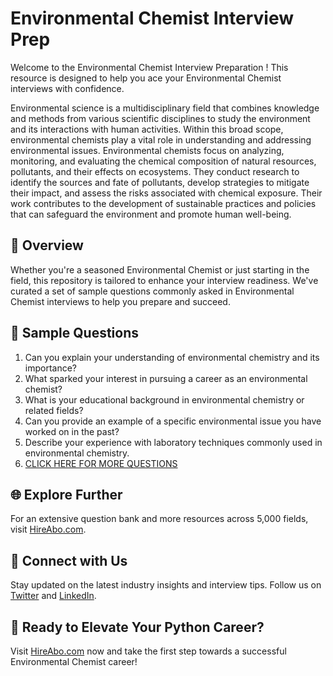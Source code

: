 # Environmental Chemist Interview Prep

Welcome to the Environmental Chemist Interview Preparation ! This resource is designed to help you ace your Environmental Chemist interviews with confidence.

Environmental science is a multidisciplinary field that combines knowledge and methods from various scientific disciplines to study the environment and its interactions with human activities. Within this broad scope, environmental chemists play a vital role in understanding and addressing environmental issues. Environmental chemists focus on analyzing, monitoring, and evaluating the chemical composition of natural resources, pollutants, and their effects on ecosystems. They conduct research to identify the sources and fate of pollutants, develop strategies to mitigate their impact, and assess the risks associated with chemical exposure. Their work contributes to the development of sustainable practices and policies that can safeguard the environment and promote human well-being.

## 🚀 Overview

Whether you're a seasoned Environmental Chemist or just starting in the field, this repository is tailored to enhance your interview readiness. We've curated a set of sample questions commonly asked in Environmental Chemist interviews to help you prepare and succeed.

## 📝 Sample Questions

1. Can you explain your understanding of environmental chemistry and its importance?
2. What sparked your interest in pursuing a career as an environmental chemist?
3. What is your educational background in environmental chemistry or related fields?
4. Can you provide an example of a specific environmental issue you have worked on in the past?
5. Describe your experience with laboratory techniques commonly used in environmental chemistry.
6. [CLICK HERE FOR MORE QUESTIONS](https://hireabo.com/job/5_3_11/Environmental%20Chemist)

## 🌐 Explore Further

For an extensive question bank and more resources across 5,000 fields, visit [HireAbo.com](https://www.hireabo.com).

## 📱 Connect with Us

Stay updated on the latest industry insights and interview tips. Follow us on [Twitter](https://twitter.com/hireabo) and [LinkedIn](https://www.linkedin.com/in/hire-abo-3609972a8/).

## 🚀 Ready to Elevate Your Python Career?

Visit [HireAbo.com](https://www.hireabo.com) now and take the first step towards a successful Environmental Chemist career!